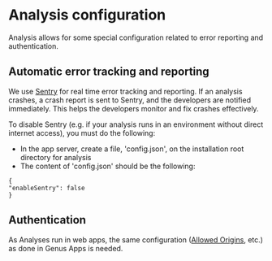# Analysis configuration

Analysis allows for some special configuration related to error reporting and authentication. 

## Automatic error tracking and reporting
We use [Sentry](https://sentry.io) for real time error tracking and reporting. If an analysis crashes, a crash report is sent to Sentry, and the developers are notified immediately. This helps the developers monitor and fix crashes effectively.

To disable Sentry (e.g. if your analysis runs in an environment without direct internet access), you must do the following:
* In the app server, create a file, 'config.json', on the installation root directory for analysis
* The content of 'config.json' should be the following:
```
{
"enableSentry": false
}
```

## Authentication
As Analyses run in web apps, the same configuration ([Allowed Origins](../../../developers/installation-and-configuration/configure-and-maintain-genus-server/genus-server-configuration/directory-properties.md#allowed-origins), etc.) as done in Genus Apps is needed.
